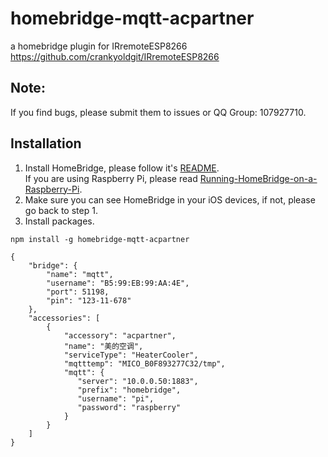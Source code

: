 # homebridge-mqtt-acpartner
a homebridge plugin for IRremoteESP8266 https://github.com/crankyoldgit/IRremoteESP8266

## Note: 
 If you find bugs, please submit them to issues or QQ Group: 107927710.

## Installation
1. Install HomeBridge, please follow it's [README](https://github.com/nfarina/homebridge/blob/master/README.md).   
If you are using Raspberry Pi, please read [Running-HomeBridge-on-a-Raspberry-Pi](https://github.com/nfarina/homebridge/wiki/Running-HomeBridge-on-a-Raspberry-Pi).   
2. Make sure you can see HomeBridge in your iOS devices, if not, please go back to step 1.   
3. Install packages.   
```
npm install -g homebridge-mqtt-acpartner
```
```
{
    "bridge": {
        "name": "mqtt",
        "username": "B5:99:EB:99:AA:4E",
        "port": 51198,
        "pin": "123-11-678"
    },
    "accessories": [
        {
            "accessory": "acpartner",
            "name": "美的空调",
            "serviceType": "HeaterCooler",
            "mqtttemp": "MICO_B0F893277C32/tmp",
            "mqtt": {
               "server": "10.0.0.50:1883",
               "prefix": "homebridge",
               "username": "pi",
               "password": "raspberry"
            }
        }
    ]
}
```
